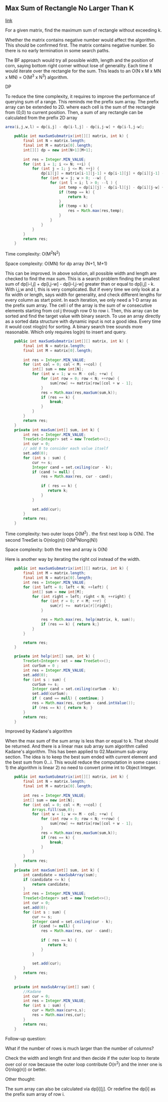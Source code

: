 ## Max Sum of Rectangle No Larger Than K

[link](https://leetcode.com/problems/max-sum-of-rectangle-no-larger-than-k/)

For a given matrix, find the maximum sum of rectangle without exceeding k.   

Whether the matrix contains negative number would affect the algorithm. This should be confirmed first. The matrix contains negative number. So there is no early termination in some search paths.

The BF approach would try all possible width, length and the position of corn, saying bottom right corner without lose of generality. Each time it would iterate over the rectangle for the sum.  This leads to an  O(N x M x MN x MN) = O(M<sup>3</sup> x N<sup>3</sup>) algorithm. 

DP

To reduce the time complexity, it requires to improve the performance of querying sum of a range.  This reminds me the prefix sum array.  The prefix array can be extended to 2D. where each cell is the sum of the rectangle from (0,0) to current position. Then, a sum of any rectangle can be calculated from the prefix 2D array

```java
area(i,j,w,l) = dp[i,j] - dp[i-l,j] - dp[i,j-w] + dp[i-l,j-w];
```

```java
    public int maxSumSubmatrix(int[][] matrix, int k) {
        final int N = matrix.length;
        final int M = matrix[0].length;
        int[][] dp = new int[N+1][M+1];
        
        int res = Integer.MIN_VALUE;
        for (int i = 1; i <= N; ++i) {
            for (int j = 1; j <= M; ++j) {
                dp[i][j] = matrix[i-1][j-1] + dp[i-1][j] + dp[i][j-1] - dp [i-1][j-1];
                for (int w = j; w > 0; --w) {
                    for (int l = i; l > 0; --l ) {
                        int temp = dp[i][j] - dp[i-l][j] - dp[i][j-w] + dp[i-l][j-w];
                        if (temp == k) {
                            return k;
                        }
                        if (temp < k) {
                            res = Math.max(res,temp);
                        }
                    }
                }
            }
        }
        return res;
    }
```

Time complexity: O(M<sup>2</sup>N<sup>2</sup>)

Space complexity: O(MN)  for dp array (N+1,  M+1)



This can be improved. In above solution, all possible width and length are checked to find the max sum. This is a search problem finding the smallest sum  of dp[i-l,j] + dp[i,j-w] - dp[i-l,j-w]  greater than or equal to dp[i,j] - k. With i,j,w and l, this is very complicated. But if every time we only look at a fix width or length, says width for generality, and check different lengths for every column as start point. In each iteration, we only need a  1-D array as the prefix sum array. The cell i of the array is the sum of w consecutive elements starting from col j through row 0 to row i. Then, this array can be sorted and find the target value with binary search.  To use an array directly as a sorted data structure with dynamic input is not a good idea. Every time it would cost nlog(n) for sorting. A binary search tree sounds more reasonable. Which only requires log(n) to insert and query.

```java
    public int maxSumSubmatrix(int[][] matrix, int k) {
        final int N = matrix.length;
        final int M = matrix[0].length;
        
        int res = Integer.MIN_VALUE;
        for (int col = 0; col < M; ++col) {
            int[] sum = new int[N];
            for (int w = 1; w <= M - col; ++w) {
                for (int row = 0; row < N; ++row) {
                    sum[row] += matrix[row][col + w - 1];
                }
                res = Math.max(res,maxSum(sum,k));
                if (res == k) {
                    break;
                }
            }
        }
        return res;
    }
    private int maxSum(int[] sum, int k) {
        int res = Integer.MIN_VALUE;
        TreeSet<Integer> set = new TreeSet<>();
        int cur = 0;
        // add 0 to consider each value itself
        set.add(0);
        for (int s : sum) {
            cur += s;
            Integer cand = set.ceiling(cur - k);
            if (cand != null) {
                res = Math.max(res, cur - cand);
            
                if ( res == k) {
                   return k;
                }
            }
            
            set.add(cur);
        }
        return res;
    }
```

Time complexity: two outer loops O(M<sup>2</sup>) . the first nest loop is O(N). The second TreeSet is O(nlog(n)) O(M<sup>2</sup>Nlong(N))

Space complexity: both the tree and array is O(N)

Here is another way by iterating the right col instead of the width.

```java
    public int maxSumSubmatrix(int[][] matrix, int k) {
        final int M = matrix.length;
        final int N = matrix[0].length;
        int res = Integer.MIN_VALUE;
        for (int left = 0; left < N; ++left) {
            int[] sum = new int[M];
            for (int right = left; right < N; ++right) {
                for (int r = 0; r < M; ++r) {
                    sum[r] +=  matrix[r][right];
                }

                res = Math.max(res, help(matrix, k, sum));
                if (res == k) { return k;}
            }
        }

        return res;
    }

    private int help(int[] sum, int k) {
        TreeSet<Integer> set = new TreeSet<>();
        int curSum = 0 ;
        int res = Integer.MIN_VALUE;
        set.add(0);
        for (int s : sum) {
            curSum += s;
            Integer cand = set.ceiling(curSum - k);
            set.add(curSum);
            if ( cand == null) { continue; }
            res = Math.max(res, curSum - cand.intValue());
            if (res == k) { return k; }
        }
        return res;
    }
```

Improved by Kadane's algorithm

When the max sum of the sum array is less than or equal to k. That should be returned. And there is a linear max sub array sum algorithm called Kadane's algorithm. This has been applied to 02.Maximum sub-array section. The idea is to keep the best sum ended with current element and the best sum from 0...i.  This would reduce the computation in some cases : 1) the algorithm is linear 2) no need to convert prime int to Object Integer.

```java
    public int maxSumSubmatrix(int[][] matrix, int k) {
        final int N = matrix.length;
        final int M = matrix[0].length;
        
        int res = Integer.MIN_VALUE;
        int[] sum = new int[N];
        for (int col = 0; col < M; ++col) {
            Arrays.fill(sum,0);
            for (int w = 1; w <= M - col; ++w) {
                for (int row = 0; row < N; ++row) {
                    sum[row] += matrix[row][col + w - 1];
                }
                res = Math.max(res,maxSum(sum,k));
                if (res == k) {
                    break;
                }
            }
        }
        return res;
    }
    private int maxSum(int[] sum, int k) {
        int candidate = maxSubArray(sum);
        if (candidate <= k) {
            return candidate;
        }
        int res = Integer.MIN_VALUE;
        TreeSet<Integer> set = new TreeSet<>();
        int cur = 0;
        set.add(0);
        for (int s : sum) {
            cur += s;
            Integer cand = set.ceiling(cur - k);
            if (cand != null) {
                res = Math.max(res, cur - cand);
            
                if ( res == k) {
                   return k;
                }
            }
            
            set.add(cur);
        }
        return res;
    }
    
    private int maxSubArray(int[] sum) {
        //Kadane
        int cur = 0;
        int res = Integer.MIN_VALUE;
        for (int s : sum) {
            cur = Math.max(cur+s,s);
            res = Math.max(res,cur);
        }
        return res;
    }
```

Follow-up question:

What if the number of rows is much larger than the number of columns?

Check the width and length first and then decide if the outer loop to iterate over col or row because the outer loop contribute O(n<sup>2</sup>) and the inner one is O(nlog(n)) or better.

Other thought:

The sum array can also be calculated via dp[i][j]. Or redefine the dp[i] as the prefix sum array of row i. 